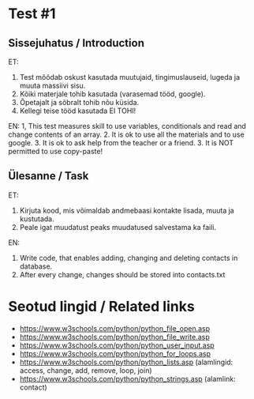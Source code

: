 # Test #1

## Sissejuhatus / Introduction

ET:
1. Test mõõdab oskust kasutada muutujaid, tingimuslauseid, lugeda ja muuta massiivi sisu.
2. Kõiki materjale tohib kasutada (varasemad tööd, google). 
3. Õpetajalt ja sõbralt tohib nõu küsida.
4. Kellegi teise tööd kasutada EI TOHI! 


EN:
1, This test measures skill to use variables, conditionals and read and change contents of an array. 
2. It is ok to use all the materials and to use google.
3. It is ok to ask help from the teacher or a friend.
3. It is NOT permitted to use copy-paste!


## Ülesanne / Task

ET:
1. Kirjuta kood, mis võimaldab andmebaasi kontakte lisada, muuta ja kustutada. 
2. Peale igat muudatust peaks muudatused salvestama ka faili.

EN:
1. Write code, that enables adding, changing and deleting contacts in database.
2. After every change, changes should be stored into contacts.txt


# Seotud lingid / Related links

* https://www.w3schools.com/python/python_file_open.asp
* https://www.w3schools.com/python/python_file_write.asp
* https://www.w3schools.com/python/python_user_input.asp
* https://www.w3schools.com/python/python_for_loops.asp
* https://www.w3schools.com/python/python_lists.asp (alamlingid: access, change, add, remove, loop, join)
* https://www.w3schools.com/python/python_strings.asp (alamlink: contact)